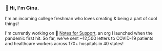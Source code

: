### 👋 Hi, I'm Gina.

I'm an incoming college freshman who loves creating & being a part of cool things!

I'm currently working on 💌 [Notes for Support](https://www.notesforsupport.org/), an org I launched when the pandemic first hit. So far, we've sent ~12,500 letters to COVID-19 patients and healthcare workers across 170+ hospitals in 40 states!

<!--
**amazihue/amazihue** is a ✨ _special_ ✨ repository because its `README.md` (this file) appears on your GitHub profile.

Here are some ideas to get you started:

- 🔭 I’m currently working on ...
- 🌱 I’m currently learning ...
- 👯 I’m looking to collaborate on ...
- 🤔 I’m looking for help with ...
- 💬 Ask me about ...
- 📫 How to reach me: ...
- 😄 Pronouns: ...
- ⚡ Fun fact: ...
-->

